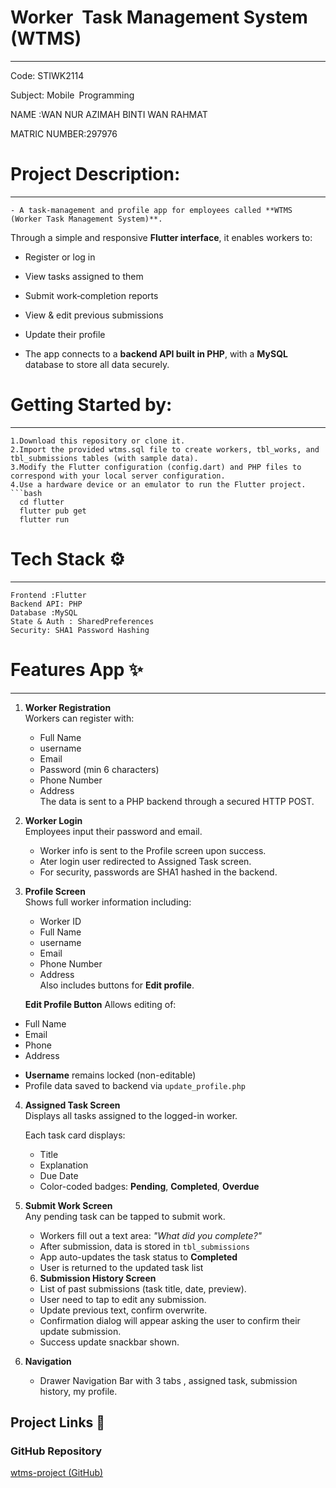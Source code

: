 
# Worker Task Management System (WTMS)
_____________________________________________________

Code: STIWK2114 

Subject: Mobile Programming

NAME :WAN NUR AZIMAH BINTI WAN RAHMAT

MATRIC NUMBER:297976


 # Project Description:
 _____________________________

    - A task‑management and profile app for employees called **WTMS (Worker Task Management System)**.  
   Through a simple and responsive **Flutter interface**, it enables workers to:  
   - Register or log in  
   - View tasks assigned to them  
   - Submit work‑completion reports  
   - View & edit previous submissions  
   - Update their profile  

   - The app connects to a **backend API built in PHP**, with a **MySQL** database to store all data securely.



# Getting Started by:
________________________________

    1.Download this repository or clone it.
    2.Import the provided wtms.sql file to create workers, tbl_works, and tbl_submissions tables (with sample data).
    3.Modify the Flutter configuration (config.dart) and PHP files to correspond with your local server configuration.
    4.Use a hardware device or an emulator to run the Flutter project.
    ```bash
      cd flutter
      flutter pub get
      flutter run


  # Tech Stack ⚙️
__________________________________

    Frontend :Flutter
    Backend API: PHP
    Database :MySQL
    State & Auth : SharedPreferences
    Security: SHA1 Password Hashing
 

# Features App ✨
____________________________________

1. **Worker Registration**  
   Workers can register with:
   - Full Name 
   - username
   - Email  
   - Password (min 6 characters)  
   - Phone Number  
   - Address  
   The data is sent to a PHP backend through a secured HTTP POST.

2. **Worker Login**  
   Employees input their password and email.  
   - Worker info is sent to the Profile screen upon success.  
   - Ater login user redirected to Assigned Task screen.
   - For security, passwords are SHA1 hashed in the backend.


3. **Profile Screen**  
   Shows full worker information including:  
   - Worker ID  
   - Full Name 
   - username  
   - Email  
   - Phone Number  
   - Address  
   Also includes buttons for **Edit profile**.
  
   **Edit Profile Button**
    Allows editing of:
  - Full Name
  - Email
  - Phone
  - Address
   * **Username** remains locked (non-editable)
   * Profile data saved to backend via `update_profile.php`

4. **Assigned Task Screen**  
   Displays all tasks assigned to the logged-in worker.

   Each task card displays:
   - Title  
   - Explanation  
   - Due Date  
   - Color-coded badges: **Pending**, **Completed**, **Overdue**

5. **Submit Work Screen**  
   Any pending task can be tapped to submit work.

   - Workers fill out a text area: _"What did you complete?"_
   - After submission, data is stored in `tbl_submissions`
   - App auto-updates the task status to **Completed**
   - User is returned to the updated task list

   6. **Submission History Screen**  

   - List of past submissions (task title, date, preview).
   - User need to tap to edit any submission.
   - Update previous text, confirm overwrite.
   - Confirmation dialog will appear asking the user to confirm their update submission.
   - Success update snackbar shown.

   
6. **Navigation**  

   - Drawer Navigation Bar with 3 tabs , assigned task, submission history, my profile.



##  Project Links 🔗

### GitHub Repository  
   [wtms-project (GitHub)](https://github.com/wnzimah/wtms-project.git)

